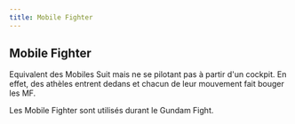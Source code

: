 ```yaml
---
title: Mobile Fighter
---
```


Mobile Fighter
--------------

Equivalent des Mobiles Suit mais ne se pilotant pas à partir d'un cockpit. En effet, des athèles entrent dedans et chacun de leur mouvement fait bouger les MF.


Les Mobile Fighter sont utilisés durant le Gundam Fight.  
